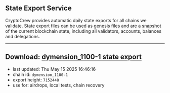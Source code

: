 ## State Export Service
CryptoCrew provides automatic daily state exports for all chains we validate. State export files can be used as genesis files and are a snapshot of the current blockchain state, including all validators, accounts, balances and delegations.

---
**Download: [dymension_1100-1 state export](https://dl-eu2.ccvalidators.com/SERVICE/dymension/dymension_1100-1_export_7152448.json)**
---

- last updated: Thu May 15 2025 16:46:16
- chain id: `dymension_1100-1`
- export height: `7152448`
- use for: airdrops, local tests, chain recovery
